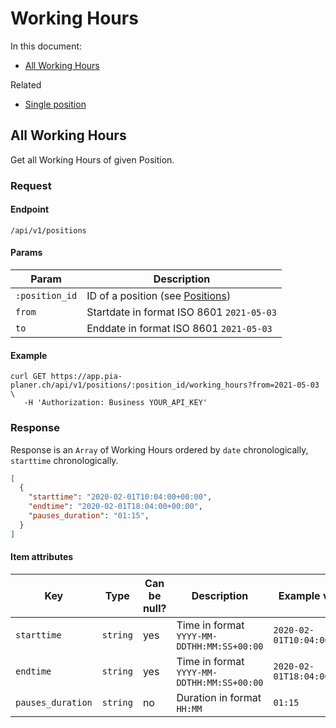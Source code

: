 # Working Hours

In this document:

- [All Working Hours](#all-working-Hours)


Related

- [Single position](../positions.md#single-position)

## All Working Hours

Get all Working Hours of given Position.

### Request

#### Endpoint

```
/api/v1/positions
```

#### Params

| Param          | Description                                         |
|----------------|-----------------------------------------------------|
| `:position_id` | ID of a position (see [Positions](../positions.md)) |
| `from`         | Startdate in format ISO 8601 `2021-05-03`           |
| `to`           | Enddate in format ISO 8601 `2021-05-03`             |

#### Example

```
curl GET https://app.pia-planer.ch/api/v1/positions/:position_id/working_hours?from=2021-05-03 \
   -H 'Authorization: Business YOUR_API_KEY'
```

### Response

Response is an `Array` of Working Hours ordered by `date` chronologically, `starttime` chronologically.

```json
[
  {
    "starttime": "2020-02-01T10:04:00+00:00",
    "endtime": "2020-02-01T18:04:00+00:00",
    "pauses_duration": "01:15",
  }
]
```

#### Item attributes

| Key              | Type     | Can be null? | Description                               | Example values              |
|------------------|----------|--------------|-------------------------------------------|-----------------------------|
| `starttime`      | `string` | yes          | Time in format `YYYY-MM-DDTHH:MM:SS+00:00`| `2020-02-01T10:04:00+00:00` |
| `endtime`        | `string` | yes          | Time in format `YYYY-MM-DDTHH:MM:SS+00:00`| `2020-02-01T18:04:00+00:00` |
| `pauses_duration`| `string` | no           | Duration in format `HH:MM`                | `01:15`                     |

